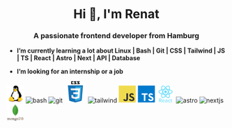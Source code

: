 <h1 align="center">Hi 👋, I'm Renat</h1>
<h3 align="center">A passionate frontend developer from Hamburg</h3>

- **I’m currently learning a lot about Linux | Bash | Git | CSS | Tailwind | JS | TS | React | Astro | Next | API | Database**

- **I’m looking for an internship or a job**

<p align="left">
    <img src="https://raw.githubusercontent.com/devicons/devicon/master/icons/linux/linux-original.svg" alt="linux" width="40"/> 
    <img src="https://runcode-app-public.s3.amazonaws.com/images/bash-shell-script-online-editor-compiler.original.png" alt="bash" width="40"/> 
    <img src="https://www.vectorlogo.zone/logos/git-scm/git-scm-icon.svg" alt="git" width="40"/> 
    <img src="https://raw.githubusercontent.com/devicons/devicon/master/icons/css3/css3-original-wordmark.svg" alt="css3" width="50"/> 
    <img src="https://www.vectorlogo.zone/logos/tailwindcss/tailwindcss-icon.svg" alt="tailwind" width="50"/> 
    <img src="https://raw.githubusercontent.com/devicons/devicon/master/icons/javascript/javascript-original.svg" alt="javascript" width="40"/> 
    <img src="https://raw.githubusercontent.com/devicons/devicon/master/icons/typescript/typescript-original.svg" alt="typescript" width="40"/> 
    <img src="https://raw.githubusercontent.com/devicons/devicon/master/icons/react/react-original-wordmark.svg" alt="react" width="40"/> 
    <img src="https://astro.build/assets/press/astro-logo-light-gradient.svg" alt="astro" width="130"/> 
    <img src="https://images.ctfassets.net/piwi0eufbb2g/2tanwYlvc27w41e445XOhk/2f4133ef0c0972f1feef02a2d8dc590e/nextjs.jpeg?w=1200&h=630" alt="nextjs" width="100"/> 
    <img src="https://raw.githubusercontent.com/devicons/devicon/master/icons/mongodb/mongodb-original-wordmark.svg" alt="mongodb" width="40"/>
</p>
